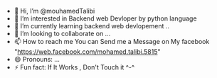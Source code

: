 - 👋 Hi, I’m @mouhamedTalibi
- 👀 I’m interested in Backend web Devloper by python language
- 🌱 I’m currently learning backend web devlopement ..
- 💞️ I’m looking to collaborate on ...
- 📫 How to reach me You can Send me a Message on My facebook "https://web.facebook.com/mohamed.talibi.5815"
- 😄 Pronouns: ...
- ⚡ Fun fact: If It Works , Don't Touch it ^-^

<!---
mouhamedTalibi/mouhamedTalibi is a ✨ special ✨ repository because its `README.md` (this file) appears on your GitHub profile.
You can click the Preview link to take a look at your changes.
--->
